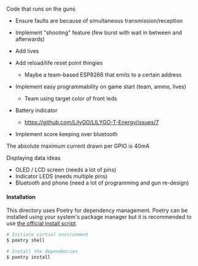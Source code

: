 Code that runs on the guns

- Ensure faults are because of simultaneous transmission/reception
- Implement "shooting" feature (few burst with wait in between and afterwards)
- Add lives
- Add reload/life reset point thingies
    - Maybe a team-based ESP8266 that emits to a certain address
- Implement easy programmability on game start (team, ammo, lives)
    - Team using target color of front leds
- Battery indicator
    - https://github.com/LilyGO/LILYGO-T-Energy/issues/7

- Implement score keeping over bluetooth

The absolute maximum current drawn per GPIO is 40mA

Displaying data ideas
- OLED / LCD screen (needs a lot of pins)
- Indicator LEDS (needs multiple pins)
- Bluetooth and phone (need a lot of programming and gun re-design)



#### Installation
This directory uses Poetry for dependency management. Poetry can be installed using your system's package manager but it is recommended to use [the official install script](https://python-poetry.org/docs/#installation).

```bash
# Initiate virtual environment
$ poetry shell

# Install the dependencies
$ poetry install
```
